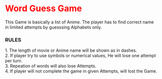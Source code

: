 <h1 style="color:red;">Word Guess Game</h1>
This Game is basically a list of Anime. The player has to find correct name in limited attempts by guesssing Alphabets only. 
<h3>RULES</h3>
1. The length of movie or Anime name will be shown as in dashes.<br>
2. If player try to use symbols or numerical values, He will lose one attempt per turn.<br>
3. Repeation of words will also lose Attempts.<br>
4. If player will not complete the game in given Attempts, will lost the Game.
